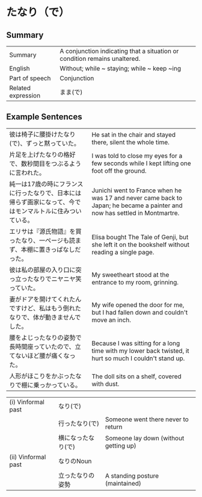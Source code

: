 # たなり（で）

## Summary

<table><tr>   <td>Summary</td>   <td>A conjunction indicating that a situation or condition remains unaltered.</td></tr><tr>   <td>English</td>   <td>Without; while ~ staying; while ~ keep ~ing</td></tr><tr>   <td>Part of speech</td>   <td>Conjunction</td></tr><tr>   <td>Related expression</td>   <td>まま(で)</td></tr></table>

## Example Sentences

<table><tr>   <td>彼は椅子に腰掛けたなり(で)、ずっと黙っていた。</td>   <td>He sat in the chair and stayed there, silent the whole time.</td></tr><tr>   <td>片足を上げたなりの格好で、数秒間目をつぶるように言われた。</td>   <td>I was told to close my eyes for a few seconds while I kept lifting one foot off the ground.</td></tr><tr>   <td>純一は17歳の時にフランスに行ったなりで、日本には帰らず画家になって、今ではモンマルトルに住みついている。</td>   <td>Junichi went to France when he was 17 and never came back to Japan; he became a painter and now has settled in Montmartre.</td></tr><tr>   <td>エリサは『源氏物語』を買ったなり、一ページも読まず、本棚に置きっぱなしだった。</td>   <td>Elisa bought The Tale of Genji, but she left it on the bookshelf without reading a single page.</td></tr><tr>   <td>彼は私の部屋の入り口に突っ立ったなりでニヤニヤ笑っていた。</td>   <td>My sweetheart stood at the entrance to my room, grinning.</td></tr><tr>   <td>妻がドアを開けてくれたんですけど、私はもう倒れたなりで、体が動きませんでした。</td>   <td>My wife opened the door for me, but I had fallen down and couldn't move an inch.</td></tr><tr>   <td>腰をよじったなりの姿勢で長時間座っていたので、立てないほど腰が痛くなった。</td>   <td>Because I was sitting for a long time with my lower back twisted, it hurt so much I couldn't stand up.</td></tr><tr>   <td>人形がほこりをかぶったなりで棚に乗っかっている。</td>   <td>The doll sits on a shelf, covered with dust.</td></tr></table>

<table class="table"><tbody><tr class="tr head"><td class="td"><span class="numbers">(i)</span> <span class="bold">Vinformal past</span></td><td class="td"><span class="concept">なり</span><span>(</span><span class="concept">で</span><span>)</span> </td><td class="td"></td></tr><tr class="tr"><td class="td"></td><td class="td"><span>行っ</span><span class="concept">たなり</span><span>(</span><span class="concept">で</span><span>)</span> </td><td class="td"><span>Someone went there never to return</span></td></tr><tr class="tr"><td class="td"></td><td class="td"><span>横になっ</span><span class="concept">たなり</span><span>(</span><span class="concept">で</span><span>)</span> </td><td class="td"><span>Someone lay down (without getting up)</span> </td></tr><tr class="tr head"><td class="td"><span class="numbers">(ii)</span> <span class="bold">Vinformal past</span></td><td class="td"><span class="concept">なり</span><span>のNoun</span></td><td class="td"></td></tr><tr class="tr"><td class="td"></td><td class="td"><span>立っ</span><span class="concept">たなり</span><span>の姿勢</span></td><td class="td"><span>A standing posture (maintained)</span> </td></tr></tbody></table>

